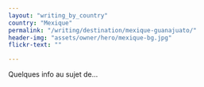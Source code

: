 ```yaml
---
layout: "writing_by_country"
country: "Mexique"
permalink: "/writing/destination/mexique-guanajuato/"
header-img: "assets/owner/hero/mexique-bg.jpg"
flickr-text: ""

---
```


Quelques info au sujet de...